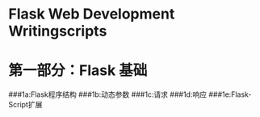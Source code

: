 # Flask Web Development Writingscripts

# 第一部分：Flask 基础
###1a:Flask程序结构
###1b:动态参数
###1c:请求
###1d:响应
###1e:Flask-Script扩展
